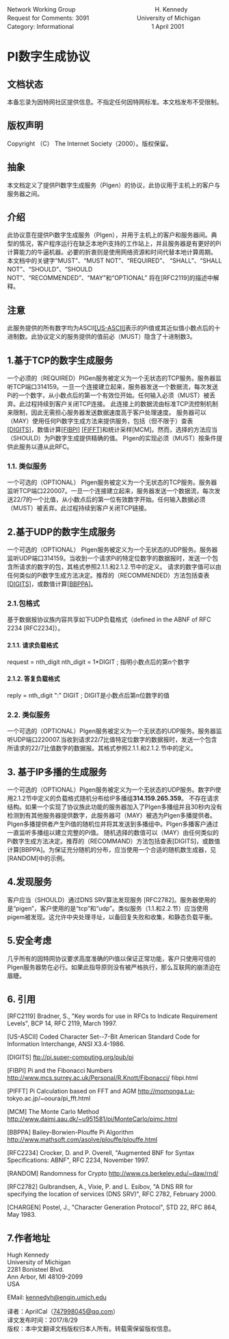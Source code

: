 Network Working Group　　　　　　　　　　　　　  H. Kennedy<br>
Request for Comments: 3091　　　　　　　　University of Michigan<br>
Category: Informational　　　　　　　　　　　　　1 April 2001<br>
# PI数字生成协议
## 文档状态
本备忘录为因特网社区提供信息。不指定任何因特网标准。本文档发布不受限制。
## 版权声明
Copyright （C） The Internet Society（2000）。版权保留。
## 抽象
本文档定义了提供PI数字生成服务（PIgen）的协议，此协议用于主机上的客户与服务器之间。
## 介绍
此协议意在提供Pi数字生成服务（PIgen），并用于主机上的客户和服务器间。典型的情况，客户程序运行在缺乏本地Pi支持的工作站上，并且服务器是有更好的Pi计算能力的牛逼机器。必要的折衷则是使用网络资源和时间代替本地计算周期。
本文档中的关键字“MUST”、“MUST NOT”、“REQUIRED”、 “SHALL”、“SHALL NOT”、“SHOULD”、“SHOULD NOT”、“RECOMMENDED”、“MAY”和“OPTIONAL” 将在[RFC2119]的描述中解释。
## 注意
此服务提供的所有数字均为ASCII[[US-ASCII]](https://tools.ietf.org/html/rfc3091#ref-US-ASCII)表示的Pi值或其近似值小数点后的十进制数。此协议定义的服务提供的值前必（MUST）隐含了十进制数3。
## 1.基于TCP的数字生成服务
一个必须的（REQUIRED）PIGen服务被定义为一个无状态的TCP服务。服务器监听TCP端口314159。一旦一个连接建立起来，服务器发送一个数据流，每次发送Pi的一个数字，从小数点后的第一个有效位开始。任何输入必须（MUST）被丢弃。此过程持续到客户关闭TCP连接。
此连接上的数据流由标准TCP流控制机制来限制，因此无需担心服务器发送数据速度高于客户处理速度。
服务器可以（MAY）使用任何Pi数字生成方法来提供服务，包括（但不限于）查表[[DIGITS]](https://tools.ietf.org/html/rfc3091#ref-DIGITS)，数值计算[[FIBPI]](https://tools.ietf.org/html/rfc3091#ref-FIBPI) [[FIFFT]](https://tools.ietf.org/html/rfc3091#ref-PIFFT)和统计采样[MCM]。然而，选择的方法应当（SHOULD）为Pi数字生成提供精确的值。
PIgen的实现必须（MUST）按条件提供此服务以遵从此RFC。
### 1.1.   类似服务
一个可选的（OPTIONAL） PIgen服务被定义为一个无状态的TCP服务。服务器监听TCP端口220007。一旦一个连接建立起来，服务器发送一个数据流，每次发送22/7的一个比值，从小数点后的第一位有效数字开始。任何输入数据必须（MUST）被丢弃。此过程持续到客户关闭TCP链接。
## 2.基于UDP的数字生成服务
一个可选的（OPTIONAL） PIgen服务被定义为一个无状态的UDP服务。服务器监听UDP端口314159。当收到一个请求Pi的特定位数字的数据报时，发送一个包含所请求的数字的包，其格式参照2.1.1.和2.1.2.节中的定义。
请求的数字值可以由任何类似的Pi数字生成方法决定。推荐的（RECOMMENDED）方法包括查表[[DIGITS]](https://tools.ietf.org/html/rfc3091#ref-DIGITS)，或数值计算[[BBPPA]](https://tools.ietf.org/html/rfc3091#ref-BBPPA)。
### 2.1.包格式
基于数据报协议族内容共享如下UDP负载格式（defined in the ABNF of RFC   2234 [RFC2234]）。
#### 2.1.1. 请求负载格式
   request   = nth_digit
   nth_digit = 1*DIGIT  ; 指明小数点后的第n个数字
#### 2.1.2. 答复负载格式
   reply  = nth_digit ":" DIGIT ; DIGIT是小数点后第n位数字的值
### 2.2. 类似服务
一个可选的（OPTIONAL）PIgen服务被定义为一个无状态的UDP服务。服务器监听UDP端口220007.当收到请求22/7比值特定位数字的数据报时，发送一个包含所请求的22/7比值数字的数据报。其格式参照2.1.1.和2.1.2.节中的定义。
## 3. 基于IP多播的生成服务
一个可选的（OPTIONAL）PIgen服务被定义为一个无状态的UDP服务。数字Pi使用2.1.2节中定义的负载格式随机分布给IP多播组**314.159.265.359**。
不存在请求结构。如果一个实现了协议族此功能的服务器加入了PIgen多播组并且30秒内没有检测到有其他服务器提供数字，此服务器可（MAY）被选为PIgen多播提供者。
PIgen多播提供者产生Pi值的随机位并将其发送到多播组中。PIgen多播客户通过一直监听多播组以建立完整的Pi值。
随机选择的数值可以（MAY）由任何类似的Pi数字生成方法决定。推荐的（RECOMMAND）方法包括查表[DIGITS]，或数值计算[BBPPA]。为保证充分随机的分布，应当使用一个合适的随机数生成器，见[RANDOM]中的示例。
## 4.发现服务
客户应当（SHOULD）通过DNS SRV算法发现服务 [RFC2782]。服务器使用的是“pigen”，客户使用的是“tcp”和“udp”。类似服务（1.1.和2.2.节）应当使用pigem被发现。这允许中央处理寻址，以备回复失败和收集，和静态负载平衡。

## 5.安全考虑
几乎所有的因特网协议要求高度准确的Pi值以保证正常功能，客户只使用可信的PIgen服务器势在必行。如果此指导原则没有被严格执行，那么互联网的崩溃迫在眉睫。

## 6. 引用

   [RFC2119]  Bradner, S., "Key words for use in RFCs to Indicate              Requirement Levels", BCP 14, RFC 2119, March 1997.

   [US-ASCII] Coded Character Set--7-Bit American Standard Code for Information Interchange, ANSI X3.4-1986.

   [DIGITS]   ftp://pi.super-computing.org/pub/pi

   [FIBPI]    Pi and the Fibonacci Numbers              http://www.mcs.surrey.ac.uk/Personal/R.Knott/Fibonacci/              fibpi.html

   [PIFFT]    Pi Calculation based on FFT and AGM http://momonga.t.u-              tokyo.ac.jp/~ooura/pi_fft.html

   [MCM]      The Monte Carlo Method              http://www.daimi.aau.dk/~u951581/pi/MonteCarlo/pimc.html

   [BBPPA]    Bailey-Borwien-Plouffe Pi Algorithm              http://www.mathsoft.com/asolve/plouffe/plouffe.html

   [RFC2234]  Crocker, D. and P. Overell, "Augmented BNF for Syntax              Specifications: ABNF", RFC 2234, November 1997.

   [RANDOM]   Randomness for Crypto http://www.cs.berkeley.edu/~daw/rnd/

   [RFC2782]  Gulbrandsen, A., Vixie, P. and L. Esibov, "A DNS RR for              specifying the location of services (DNS SRV)", RFC 2782,              February 2000.

   [CHARGEN]  Postel, J., "Character Generation Protocol", STD 22, RFC              864, May 1983.

## 7.作者地址
Hugh Kennedy<br>
University of Michigan<br>
2281 Bonisteel Blvd.<br>
Ann Arbor, MI 48109-2099<br>
USA

EMail: kennedyh@engin.umich.edu

译者：AprilCal（747998045@qq.com）<br>
译文发布时间：2017/8/29<br>
版权：本中文翻译文档版权归本人所有。转载需保留版权信息。
